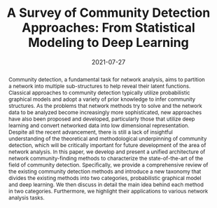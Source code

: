 ---
title: "A Survey of Community Detection Approaches: From Statistical Modeling to Deep Learning"
date: 2021-07-27
publishDate: 2021-07-27T12:15:49.436331Z
authors: ["Di Jin", "Zhizhi Yu", "Pengfei Jiao", "Shirui Pan", "Dongxiao He", "Jia Wu", "Philip S. Yu", "Weixiong Zhang"]
publication_types: ["2"]
abstract: "Community detection, a fundamental task for network analysis, aims to partition a network into multiple sub-structures to help reveal their latent functions. Classical approaches to community detection typically utilize probabilistic graphical models and adopt a variety of prior knowledge to infer community structures. As the problems that network methods try to solve and the network data to be analyzed become increasingly more sophisticated, new approaches have also been proposed and developed, particularly those that utilize deep learning and convert networked data into low dimensional representation. Despite all the recent advancement, there is still a lack of insightful understanding of the theoretical and methodological underpinning of community detection, which will be critically important for future development of the area of network analysis. In this paper, we develop and present a unified architecture of network community-finding methods to characterize the state-of-the-art of the field of community detection. Specifically, we provide a comprehensive review of the existing community detection methods and introduce a new taxonomy that divides the existing methods into two categories, probabilistic graphical model and deep learning. We then discuss in detail the main idea behind each method in two categories. Furthermore, we highlight their applications to various network analysis tasks."
featured: false
publication: "*IEEE Transactions on Knowledge and Data Engineering (TKDE)*"
tags: [ "Community Detection"]
url_pdf: "https://arxiv.org/pdf/2101.01669.pdf"
---